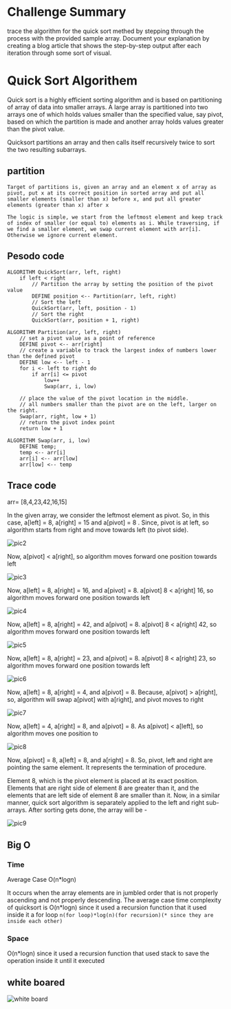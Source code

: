 <!-- ALGORITHM QuickSort(arr, left, right)
    if left < right
        // Partition the array by setting the position of the pivot value
        DEFINE position <-- Partition(arr, left, right)
        // Sort the left
        QuickSort(arr, left, position - 1)
        // Sort the right
        QuickSort(arr, position + 1, right)

ALGORITHM Partition(arr, left, right)
    // set a pivot value as a point of reference
    DEFINE pivot <-- arr[right]
    // create a variable to track the largest index of numbers lower than the defined pivot
    DEFINE low <-- left - 1
    for i <- left to right do
        if arr[i] <= pivot
            low++
            Swap(arr, i, low)

     // place the value of the pivot location in the middle.
     // all numbers smaller than the pivot are on the left, larger on the right.
     Swap(arr, right, low + 1)
    // return the pivot index point
     return low + 1

ALGORITHM Swap(arr, i, low)
    DEFINE temp;
    temp <-- arr[i]
    arr[i] <-- arr[low]
    arr[low] <-- temp -->
# Challenge Summary

trace the algorithm for the quick sort methed by stepping through the process with the provided sample array. Document your explanation by creating a blog article that shows the step-by-step output after each iteration through some sort of visual.

# Quick Sort Algorithem

Quick sort is a highly efficient sorting algorithm and is based on partitioning of array of data into smaller arrays. A large array is partitioned into two arrays one of which holds values smaller than the specified value, say pivot, based on which the partition is made and another array holds values greater than the pivot value.

Quicksort partitions an array and then calls itself recursively twice to sort the two resulting subarrays.

## partition

`Target of partitions is, given an array and an element x of array as pivot, put x at its correct position in sorted array and put all smaller elements (smaller than x) before x, and put all greater elements (greater than x) after x`

`The logic is simple, we start from the leftmost element and keep track of index of smaller (or equal to) elements as i. While traversing, if we find a smaller element, we swap current element with arr[i]. Otherwise we ignore current element.`

## Pesodo code

    ALGORITHM QuickSort(arr, left, right)
        if left < right
            // Partition the array by setting the position of the pivot value
            DEFINE position <-- Partition(arr, left, right)
            // Sort the left
            QuickSort(arr, left, position - 1)
            // Sort the right
            QuickSort(arr, position + 1, right)

    ALGORITHM Partition(arr, left, right)
        // set a pivot value as a point of reference
        DEFINE pivot <-- arr[right]
        // create a variable to track the largest index of numbers lower than the defined pivot
        DEFINE low <-- left - 1
        for i <- left to right do
            if arr[i] <= pivot
                low++
                Swap(arr, i, low)

        // place the value of the pivot location in the middle.
        // all numbers smaller than the pivot are on the left, larger on the right.
        Swap(arr, right, low + 1)
        // return the pivot index point
        return low + 1

    ALGORITHM Swap(arr, i, low)
        DEFINE temp;
        temp <-- arr[i]
        arr[i] <-- arr[low]
        arr[low] <-- temp

## Trace code

arr= [8,4,23,42,16,15]

In the given array, we consider the leftmost element as pivot. So, in this case, a[left] = 8, a[right] = 15 and a[pivot] = 8 .
Since, pivot is at left, so algorithm starts from right and move towards left (to pivot side).

![pic2](pic/Frame2.jpg "2")

Now, a[pivot] < a[right], so algorithm moves forward one position towards left

![pic3](pic/Frame3.jpg "3")

Now, a[left] = 8, a[right] = 16, and a[pivot] = 8.
a[pivot] 8 < a[right] 16, so algorithm moves forward one position towards left

![pic4](pic/Frame4.jpg "4")

Now, a[left] = 8, a[right] = 42, and a[pivot] = 8.
a[pivot] 8 < a[right] 42, so algorithm moves forward one position towards left

![pic5](pic/Frame5.jpg "5")

Now, a[left] = 8, a[right] = 23, and a[pivot] = 8.
a[pivot] 8 < a[right] 23, so algorithm moves forward one position towards left

![pic6](pic/Frame6.jpg "6")

Now, a[left] = 8, a[right] = 4, and a[pivot] = 8.
Because, a[pivot] > a[right], so, algorithm will swap a[pivot] with a[right], and pivot moves to right

![pic7](pic/Frame7.jpg "7")

Now, a[left] = 4, a[right] = 8, and a[pivot] = 8.
As a[pivot] < a[left], so algorithm moves one position to

![pic8](pic/Frame8.jpg "8")

Now, a[pivot] = 8, a[left] = 8, and a[right] = 8. So, pivot, left and right are pointing the same element. It represents the termination of  procedure.

Element 8, which is the pivot element is placed at its exact position.
Elements that are right side of element 8 are greater than it, and the elements that are left side of element 8 are smaller than it.
Now, in a similar manner, quick sort algorithm is separately applied to the left and right sub-arrays. After sorting gets done, the array will  be -

![pic9](pic/Frame9.jpg "9")

## Big O

### **Time**

Average Case O(n*logn)

It occurs when the array elements are in jumbled order that is not properly ascending and not properly descending. The average case time complexity of quicksort is O(n*logn)
since it used a recursion function that it used inside it a for loop `n(for loop)*log(n)(for recursion)(* since they are inside each other)`

### **Space**

O(n*logn)
since it used a recursion function that used stack to save the operation inside it until it executed

## white boared

![white board](pic/quick%20sort%20.jpg "white board")
